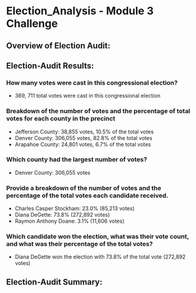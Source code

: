 # Election_Analysis - Module 3 Challenge

## Overview of Election Audit:

## Election-Audit Results: 
### How many votes were cast in this congressional election?
- 369, 711 total votes were cast in this congressional election

### Breakdown of the number of votes and the percentage of total votes for each county in the precinct
- Jefferson County: 38,855 votes, 10.5% of the total votes
- Denver County: 306,055 votes, 82.8% of the total votes
- Arapahoe County: 24,801 votes, 6.7% of the total votes

### Which county had the largest number of votes?
- Denver County: 306,055 votes

### Provide a breakdown of the number of votes and the percentage of the total votes each candidate received.
- Charles Casper Stockham: 23.0% (85,213 votes)
- Diana DeGette: 73.8% (272,892 votes)
- Raymon Anthony Doane: 3.1% (11,606 votes)

### Which candidate won the election, what was their vote count, and what was their percentage of the total votes?
- Diana DeGette won the election with 73.8% of the total vote (272,892 votes)

## Election-Audit Summary: 
